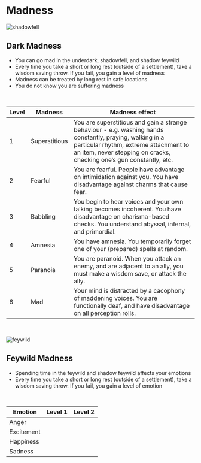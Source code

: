 # Madness

![shadowfell](https://db4sgowjqfwig.cloudfront.net/campaigns/116189/assets/911194/Shadowfell_concept.jpg?1539873092)

## Dark Madness

- You can go mad in the underdark, shadowfell, and shadow feywild
- Every time you take a short or long rest (outside of a settlement), take a wisdom saving throw. If you fail, you gain a level of madness
- Madness can be treated by long rest in safe locations
- You do not know you are suffering madness

<br/>

| Level | Madness       | Madness effect                                                                                                                                                                                                            |
| ----- | ------------- | ------------------------------------------------------------------------------------------------------------------------------------------------------------------------------------------------------------------------- |
| 1     | Superstitious | You are superstitious and gain a strange behaviour - e.g. washing hands constantly, praying, walking in a particular rhythm, extreme attachment to an item, never stepping on cracks, checking one’s gun constantly, etc. |
| 2     | Fearful       | You are fearful. People have advantage on intimidation against you. You have disadvantage against charms that cause fear.                                                                                                 |
| 3     | Babbling      | You begin to hear voices and your own talking becomes incoherent. You have disadvantage on charisma-based checks. You understand abyssal, infernal, and primordial.                                                       |
| 4     | Amnesia       | You have amnesia. You temporarily forget one of your (prepared) spells at random.                                                                                                                                         |
| 5     | Paranoia      | You are paranoid. When you attack an enemy, and are adjacent to an ally, you must make a wisdom save, or attack the ally.                                                                                                 |
| 6     | Mad           | Your mind is distracted by a cacophony of maddening voices. You are functionally deaf, and have disadvantage on all perception rolls.                                                                                     |

<br/>

![feywild](https://i.pinimg.com/originals/87/b4/89/87b489863238e9d337e3699b46aa0c31.jpg)

## Feywild Madness

- Spending time in the feywild and shadow feywild affects your emotions
- Every time you take a short or long rest (outside of a settlement), take a wisdom saving throw. If you fail, you gain a level of emotion

<br/>

| Emotion    | Level 1 | Level 2 |
| ---------- | ------- | ------- |
| Anger      |         |         |
| Excitement |         |         |
| Happiness  |         |         |
| Sadness    |         |         |


